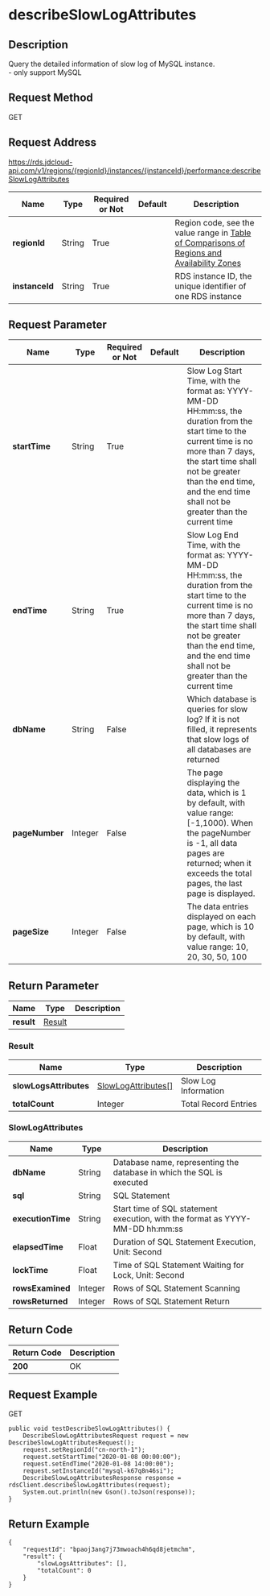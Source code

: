 # describeSlowLogAttributes


## Description
Query the detailed information of slow log of MySQL instance. <br>- only support MySQL

## Request Method
GET

## Request Address
https://rds.jdcloud-api.com/v1/regions/{regionId}/instances/{instanceId}/performance:describeSlowLogAttributes

|Name|Type|Required or Not|Default|Description|
|---|---|---|---|---|
|**regionId**|String|True| |Region code, see the value range in [Table of Comparisons of Regions and Availability Zones](../Enum-Definitions/Regions-AZ.md)|
|**instanceId**|String|True| |RDS instance ID, the unique identifier of one RDS instance|

## Request Parameter
|Name|Type|Required or Not|Default|Description|
|---|---|---|---|---|
|**startTime**|String|True| |Slow Log Start Time, with the format as: YYYY-MM-DD HH:mm:ss, the duration from the start time to the current time is no more than 7 days, the start time shall not be greater than the end time, and the end time shall not be greater than the current time|
|**endTime**|String|True| |Slow Log End Time, with the format as: YYYY-MM-DD HH:mm:ss, the duration from the start time to the current time is no more than 7 days, the start time shall not be greater than the end time, and the end time shall not be greater than the current time|
|**dbName**|String|False| |Which database is queries for slow log? If it is not filled, it represents that slow logs of all databases are returned|
|**pageNumber**|Integer|False| |The page displaying the data, which is 1 by default, with value range: [-1,1000). When the pageNumber is -1, all data pages are returned; when it exceeds the total pages, the last page is displayed.|
|**pageSize**|Integer|False| |The data entries displayed on each page, which is 10 by default, with value range: 10, 20, 30, 50, 100|


## Return Parameter
|Name|Type|Description|
|---|---|---|
|**result**|[Result](describeslowlogattributes#result)| |

### <div id="result">Result</div>
|Name|Type|Description|
|---|---|---|
|**slowLogsAttributes**|[SlowLogAttributes[]](describeslowlogattributes#slowlogattributes)|Slow Log Information|
|**totalCount**|Integer|Total Record Entries|
### <div id="slowlogattributes">SlowLogAttributes</div>
|Name|Type|Description|
|---|---|---|
|**dbName**|String|Database name, representing the database in which the SQL is executed|
|**sql**|String|SQL Statement|
|**executionTime**|String|Start time of SQL statement execution, with the format as YYYY-MM-DD hh:mm:ss|
|**elapsedTime**|Float|Duration of SQL Statement Execution, Unit: Second|
|**lockTime**|Float|Time of SQL Statement Waiting for Lock, Unit: Second|
|**rowsExamined**|Integer|Rows of SQL Statement Scanning|
|**rowsReturned**|Integer|Rows of SQL Statement Return|

## Return Code
|Return Code|Description|
|---|---|
|**200**|OK|

## Request Example
GET
```
public void testDescribeSlowLogAttributes() {
    DescribeSlowLogAttributesRequest request = new DescribeSlowLogAttributesRequest();
    request.setRegionId("cn-north-1");
    request.setStartTime("2020-01-08 00:00:00");
    request.setEndTime("2020-01-08 14:00:00");
    request.setInstanceId("mysql-k67q8n46si");
    DescribeSlowLogAttributesResponse response = rdsClient.describeSlowLogAttributes(request);
    System.out.println(new Gson().toJson(response));
}

```

## Return Example
```
{
    "requestId": "bpaoj3ang7j73mwoach4h6qd8jetmchm", 
    "result": {
        "slowLogsAttributes": [], 
        "totalCount": 0
    }
}
```

